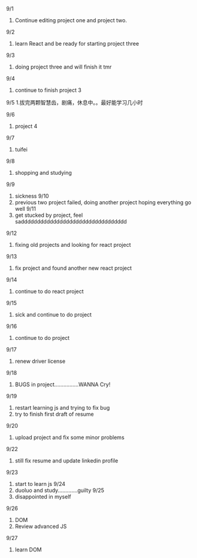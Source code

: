 9/1
1. Continue editing project one and project two.

9/2
1. learn React and be ready for starting project three

9/3
1. doing project three and will finish it tmr

9/4
1. continue to finish project 3

9/5
1.拔完两颗智慧齿，剧痛，休息中。。最好能学习几小时

9/6
1. project 4

9/7
1. tuifei

9/8
1. shopping and studying

9/9
1. sickness
9/10
1. previous two project failed, doing another project hoping everything go well
9/11
1. get stucked by project, feel saddddddddddddddddddddddddddddddddd

9/12
1. fixing old projects and looking for react project

9/13
1. fix project and found another new react project

9/14
1. continue to do react project

9/15
1. sick and continue to do project

9/16
1. continue to do project

9/17
1. renew driver license

9/18
1. BUGS in project................WANNA Cry!

9/19
1. restart learning js and trying to fix bug
2. try to finish first draft of resume

9/20
1. upload project and fix some minor problems

9/22
1. still fix resume and update linkedin profile

9/23
1. start to learn js
9/24
1. duoluo and study.............guilty
9/25
1. disappointed in myself

9/26
1. DOM
2. Review advanced JS

9/27
1. learn DOM
